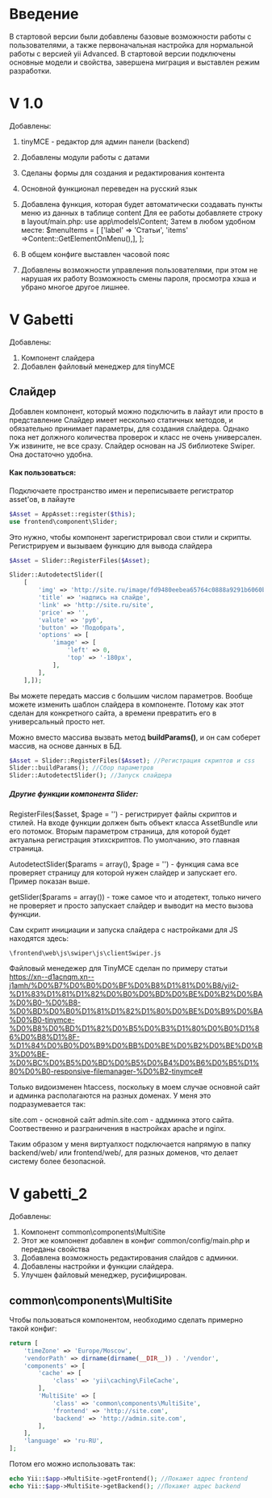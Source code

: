Введение
=========================================================
В стартовой версии были добавлены базовые возможности работы с пользователями, а также
первоначальная настройка для нормальной работы с версией yii Advanced. В стартовой версии
подключены основные модели и свойства, завершена миграция и выставлен режим разработки.

V 1.0
=========================================================
Добавлены:
1. tinyMCE - редактор для админ панели (backend)
2. Добавлены модули работы с датами
3. Сделаны формы для создания и редактирования контента
4. Основной функционал переведен на русский язык
5. Добавлена функция, которая будет автоматически создавать пункты меню
из данных в таблице content
Для ее работы добавляете строку в layout/main.php:
    use app\models\Content;
Затем в любом удобном месте:
    $menuItems = [
        ['label' => 'Статьи', 'items' =>Content::GetElementOnMenu(),],
     ];

6. В общем конфиге выставлен часовой пояс
7. Добавлены возможности управления пользователями, при этом не нарушая их работу
Возможность смены пароля, просмотра хэша и убрано многое другое лишнее.

V Gabetti
========================================================

Добавлены:

1. Компонент слайдера
2. Добавлен файловый менеджер для tinyMCE

Слайдер
------------------------------------------------------

Добавлен компонент, который можно подключить в лайаут или просто в представление
Слайдер имеет несколько статичных методов, и обязательно принимает параметры,
для создания слайдера. Однако пока нет должного количества проверок и класс не
очень универсален. Уж извините, не все сразу. Слайдер основан на JS библиотеке
Swiper. Она достаточно удобна.

#### Как пользоваться:

Подключаете пространство имен и переписываете регистратор asset'ов, в лайауте

```php
$Asset = AppAsset::register($this);
use frontend\component\Slider;
```

Это нужно, чтобы компонент зарегистрировал свои стили и скрипты.
Регистрируем и вызываем функцию для вывода слайдера

```php
$Asset = Slider::RegisterFiles($Asset);

Slider::AutodetectSlider([
    [
        'img' => 'http://site.ru/image/fd9480eebea65764c0888a9291b6060b.jpg',
        'title' => 'надпись на слайде',
        'link' => 'http://site.ru/site',
        'price' => '',
        'valute' => 'руб',
        'button' => 'Подобрать',
        'options' => [
            'image' => [
                'left' => 0,
                'top' => '-180px',
            ],
        ],
    ],]);
```
Вы можете передать массив с большим числом параметров. Вообще можете изменить
шаблон слайдера в компоненте. Потому как этот сделан для конкретного сайта, а 
времени превратить его в универсальный просто нет.

Можно вместо массива вызвать метод **buildParams()**, и он сам соберет массив,
на основе данных в БД.

```php
$Asset = Slider::RegisterFiles($Asset); //Регистрация скриптов и css
Slider::buildParams(); //Сбор параметров
Slider::AutodetectSlider(); //Запуск слайдера
```

##### Другие функции компонента Slider:

RegisterFiles($asset, $page = '') - регистрирует файлы скриптов и стилей.
На входе функции должен быть объект класса AssetBundle или его потомок.
Вторым параметром страница, для которой будет актуальна регистрация этихскриптов.
По умолчанию, это главная страница.

AutodetectSlider($params = array(), $page = '') - функция сама все проверяет
страницу для которой нужен слайдер и запускает его. Пример показан выше.

getSlider($params = array()) - тоже самое что и атодетект, только ничего не
проверяет и просто запускает слайдер и выводит на место вызова функции.

Сам скрипт инициации и запуска слайдера с настройками для JS находятся здесь:

```
\frontend\web\js\swiper\js\clientSwiper.js
```

Файловый менедежер для TinyMCE сделан по примеру статьи
<https://xn--d1acnqm.xn--j1amh/%D0%B7%D0%B0%D0%BF%D0%B8%D1%81%D0%B8/yii2-%D1%83%D1%81%D1%82%D0%B0%D0%BD%D0%BE%D0%B2%D0%BA%D0%B0-%D0%B8-%D0%BD%D0%B0%D1%81%D1%82%D1%80%D0%BE%D0%B9%D0%BA%D0%B0-tinymce-%D0%B8%D0%BD%D1%82%D0%B5%D0%B3%D1%80%D0%B0%D1%86%D0%B8%D1%8F-%D1%84%D0%B0%D0%B9%D0%BB%D0%BE%D0%B2%D0%BE%D0%B3%D0%BE-%D0%BC%D0%B5%D0%BD%D0%B5%D0%B4%D0%B6%D0%B5%D1%80%D0%B0-responsive-filemanager-%D0%B2-tinymce#>

Только видоизменен htaccess, поскольку в моем случае основной сайт и админка
располагаются на разных доменах. У меня это подразумевается так:

site.com - основной сайт
admin.site.com - аддминка этого сайта. 
Соотвественно и разграничения в настройках apache и nginx.

Таким образом у меня виртуалхост подключается напрямую в папку backend/web/ или
frontend/web/, для разных доменов, что делает систему более безопасной.

V gabetti_2
======================================================

Добавлены:

1. Компонент common\components\MultiSite
2. Этот же компонент добавлен в конфиг common/config/main.php и переданы свойства
3. Добавлена возможность редактирования слайдов с админки. 
4. Добавлены настройки и функции слайдера.
5. Улучшен файловый менеджер, русифицирован.

common\components\MultiSite
----------------------------------------------------

Чтобы пользоваться компонентом, необходимо сделать примерно такой конфиг:

```php
return [
    'timeZone' => 'Europe/Moscow',
    'vendorPath' => dirname(dirname(__DIR__)) . '/vendor',
    'components' => [
        'cache' => [
            'class' => 'yii\caching\FileCache',
        ],
        'MultiSite' => [
            'class' => 'common\components\MultiSite',
            'frontend' => 'http://site.com',
            'backend' => 'http://admin.site.com',
        ],
    ],
    'language' => 'ru-RU',
];
```

Потом его можно использовать так:

```php
echo Yii::$app->MultiSite->getFrontend(); //Покажет адрес frontend
echo Yii::$app->MultiSite->getBackend(); //Покажет адрес backend
```







